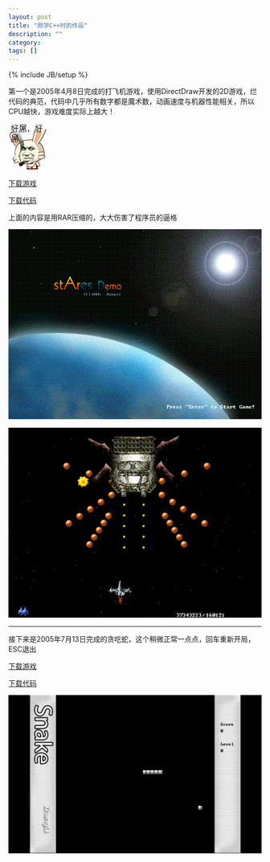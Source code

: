 ```yaml
---
layout: post
title: "刚学C++时的作品"
description: ""
category:
tags: []
---
```

{% include JB/setup %}

第一个是2005年4月8日完成的打飞机游戏，使用DirectDraw开发的2D游戏，烂代码的典范，代码中几乎所有数字都是魔术数，动画速度与机器性能相关，所以CPU越快，游戏难度实际上越大！

![好屌](/assets/image/hdhd.gif)

[下载游戏](/assets/download/stares.rar)

[下载代码](/assets/download/staresSO.rar)

上面的内容是用RAR压缩的，大大伤害了程序员的逼格

![打飞机](/assets/image/t__0.GIF)

![打飞机](/assets/image/p__1.GIF)

***

接下来是2005年7月13日完成的贪吃蛇，这个稍微正常一点点，回车重新开局，ESC退出

[下载游戏](/assets/download/snakegame.zip)

[下载代码](/assets/download/snakesource.zip)

![snake](/assets/image/snake.png)
